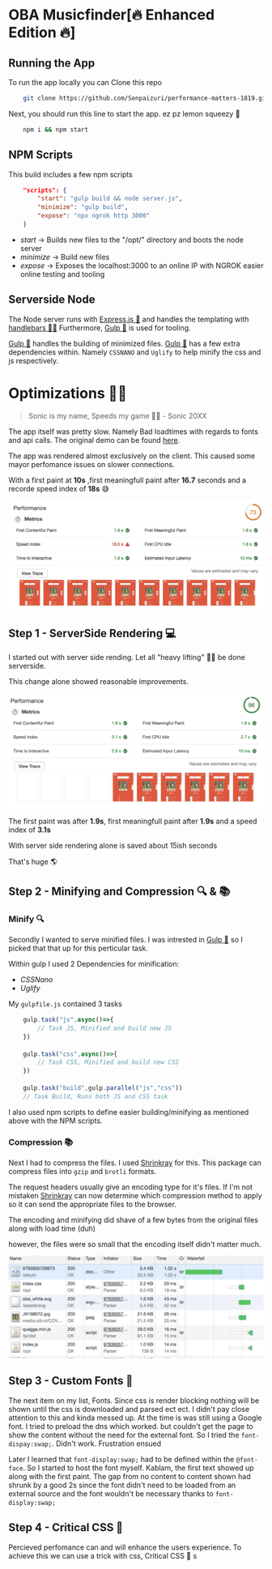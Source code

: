 # OBA Musicfinder[🔥 Enhanced Edition 🔥]

## Running the App

To run the app locally you can Clone this repo

```bash
    git clone https://github.com/Senpaizuri/performance-matters-1819.git
```

Next, you should run this line to start the app. ez pz lemon squeezy 🍋

```bash
    npm i && npm start
```
## NPM Scripts

This build includes a few npm scripts

```json
    "scripts": {
        "start": "gulp build && node server.js",
        "minimize": "gulp build",
        "expose": "npx ngrok http 3000"
    }
```

* *start* -> Builds new files to the "/opt/" directory and boots the node server
* *minimize* -> Build new files
* *expose* -> Exposes the localhost:3000 to an online IP with NGROK easier online testing and tooling

## Serverside Node

The Node server runs with [Express.js 🚅](https://expressjs.com/) and handles the templating with [handlebars 👨🏻](https://handlebarsjs.com/)
Furthermore, [Gulp 🍹](https://gulpjs.com/) is used for tooling.

[Gulp 🍹](https://gulpjs.com/) handles the building of minimized files.
[Gulp 🍹](https://gulpjs.com/) has a few extra dependencies within.
Namely `CSSNANO` and `Uglify` to help minify the css and js respectively.

# Optimizations 🏃🏻

> Sonic is my name, Speeds my game 🏃🏻 - Sonic 20XX

The app itself was pretty slow.
Namely Bad loadtimes with regards to fonts and api calls.
The original demo can be found [here](https://senpaizuri.github.io/project-1-1819/).

The app was rendered almost exclusively on the client.
This caused some mayor perfomance issues on slower connections.

With a first paint at __10s__ ,first meaningfull paint after __16.7__ seconds and a recorde speed index of __18s__ 😅

![Audit screenshot with horrible loadtimes](./screenshots/audit[slow].png)

## Step 1 - ServerSide Rendering 💻

I started out with server side rending.
Let all "heavy lifting" 🏋🏻‍ be done serverside.

This change alone showed reasonable improvements.

![Audit screenshot with slight improvements](./screenshots/audit[serverSide].png)

The first paint was after __1.9s__, first meaningfull paint after __1.9s__ and a speed index of  __3.1s__

With server side rendering alone is saved about 15ish seconds

That's huge 🌎

## Step 2 - Minifying and Compression 🔍 & 📚

### Minify 🔍

Secondly I wanted to serve minified files.
I was intrested in [Gulp 🍹](https://gulpjs.com/) so I picked that that up for this perticular task.

Within gulp I used 2 Dependencies for minification:
* *CSSNano*
* *Uglify*

My `gulpfile.js` contained 3 tasks
```javascript
    gulp.task("js",async()=>{ 
        // Task JS, Minified and build new JS
    })

    gulp.task("css",async()=>{
        // Task CSS, Minified and build new CSS
    })

    gulp.task("build",gulp.parallel("js","css"))
    // Task Build, Runs both JS and CSS task
```

I also used npm scripts to define easier building/minifying as mentioned above with the NPM scripts.

### Compression 📚

Next I had to compress the files.
I used [Shrinkray](https://www.npmjs.com/package/shrink-ray) for this.
This package can compress files into `gzip` and `brotli` formats.

The request headers usually give an encoding type for it's files.
If I'm not mistaken [Shrinkray](https://www.npmjs.com/package/shrink-ray) can now determine which compression method to apply so it can send the appropriate files to the browser.

The encoding and minifying did shave of a few bytes from the original files along with load time (duh)

however, the files were so small that the encoding itself didn't matter much.

![Encoding list](./screenshots/encoding.png)

## Step 3 - Custom Fonts 🔡

The next item on my list, Fonts.
Since css is render blocking nothing will be shown until the css is downloaded and parsed ect ect.
I didn't pay close attention to this and kinda messed up.
At the time is was still using a Google font. I tried to preload the dns which worked. but couldn't get the page to show the content without the need for the external font.
So I tried the `font-dispay:swap;`. Didn't work. Frustration ensued

Later I learned that `font-display:swap;` had to be defined within the `@font-face`.
So I started to host the font myself.
Kablam, the first text showed up along with the first paint.
The gap from no content to content shown had shrunk by a good 2s since the font didn't need to be loaded from an external source and the font wouldn't be necessary thanks to `font-display:swap;`

## Step 4 - Critical CSS 🚨

Percieved perfomance can and will enhance the users experience.
To achieve this we can use a trick with css, Critical CSS 🚨
s


<!-- Add a link to your live demo in Github Pages 🌐-->

<!-- ☝️ replace this description with a description of your own work -->

<!-- Add a nice image here at the end of the week, showing off your shiny frontend 📸 -->

<!-- Maybe a table of contents here? 📚 -->

<!-- How about a section that describes how to install this project? 🤓 -->

<!-- ...but how does one use this project? What are its features 🤔 -->

<!-- What external data source is featured in your project and what are its properties 🌠 -->

<!-- Maybe a checklist of done stuff and stuff still on your wishlist? ✅ -->

<!-- How about a license here? 📜 (or is it a licence?) 🤷 -->
